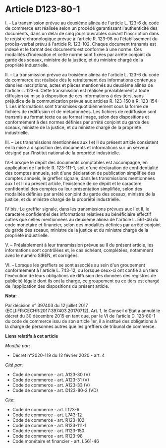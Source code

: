 # Article D123-80-1

I. – La transmission prévue au deuxième alinéa de l'article L. 123-6 du code de commerce est réalisée selon un procédé
garantissant l'authenticité des documents, dans un délai de cinq jours ouvrables suivant l'inscription dans le registre
chronologique prévue à l'article R. 123-98 ou l'établissement du procès-verbal prévu à l'article R. 123-102. Chaque document
transmis est indexé et le format des documents est conforme à une norme. Ces modalités d'indexation et cette norme sont
fixées par arrêté conjoint du garde des sceaux, ministre de la justice, et du ministre chargé de la propriété industrielle.

II. – La transmission prévue au troisième alinéa de l'article L. 123-6 du code de commerce est réalisée dès le retraitement
des informations contenues dans les inscriptions, actes et pièces mentionnés au deuxième alinéa de l'article L. 123-6. Cette
transmission est réalisée préalablement à toute diffusion ou mise à disposition de ces informations à des tiers, sans
préjudice de la communication prévue aux articles R. 123-150 à R. 123-154-1. Les informations sont transmises quotidiennement
sous la forme de fichiers de rediffusion et de métadonnées. Les fichiers de rediffusion sont transmis au format texte ou au
format image, selon des dispositions et conformément à des normes définies par arrêté conjoint du garde des sceaux, ministre
de la justice, et du ministre chargé de la propriété industrielle.

III. – Les transmissions mentionnées aux I et II du présent article consistent en la mise à disposition des documents et
informations sur un serveur désigné par l'Institut national de la propriété industrielle.

IV.-Lorsque le dépôt des documents comptables est accompagné, en application de l'article R. 123-111-1, soit d'une
déclaration de confidentialité des comptes annuels, soit d'une déclaration de publication simplifiée des comptes annuels, le
greffier signale, dans les transmissions mentionnées aux I et II du présent article, l'existence de ce dépôt et le caractère
confidentiel des comptes ou leur présentation simplifiée, selon des modalités définies par arrêté conjoint du garde des
sceaux, ministre de la justice, et du ministre chargé de la propriété industrielle.

IV bis.-Le greffier signale, dans les transmissions prévues aux I et II, le caractère confidentiel des informations relatives
au bénéficiaire effectif autres que celles mentionnées au deuxième alinéa de l'article L. 561-46 du code monétaire et
financier, selon des modalités définies par arrêté conjoint du garde des sceaux, ministre de la justice et du ministre chargé
de la propriété industrielle.

V. – Préalablement à leur transmission prévue au II du présent article, les informations sont contrôlées et, le cas échéant,
complétées, notamment avec le numéro SIREN, et corrigées.

VI. – Lorsque les greffiers se sont associés au sein d'un groupement conformément à l'article L. 743-12, ou lorsque ceux-ci
ont confié à un tiers l'exécution de leurs obligations de diffusion des données des registres de publicité légale dont ils
ont la charge, ce groupement ou ce tiers est chargé de l'application des dispositions du présent article.

**Nota:**

Par décision n° 397403 du 12 juillet 2017 (ECLI:FR:CECHR:2017:397403.20170712), Art. 1, le Conseil d’Etat a annulé le décret
du 30 décembre 2015 en tant que, par le VI de l’article D. 123-80-1 du code de commerce issu de son article 1er, il a
institué des obligations à la charge de personnes autres que les greffiers de tribunal de commerce.

**Liens relatifs à cet article**

_Modifié par_:

  - Décret n°2020-119 du 12 février 2020 - art. 4

_Cité par_:

  - Code de commerce - art. A123-30 (V)
  - Code de commerce - art. A123-31 (V)
  - Code de commerce - art. A123-33 (V)
  - Code de commerce - art. D123-80-2 (VD)

_Cite_:

  - Code de commerce - art. L123-6
  - Code de commerce - art. L743-12
  - Code de commerce - art. R123-102
  - Code de commerce - art. R123-111-1
  - Code de commerce - art. R123-150
  - Code de commerce - art. R123-98
  - Code monétaire et financier - art. L561-46
